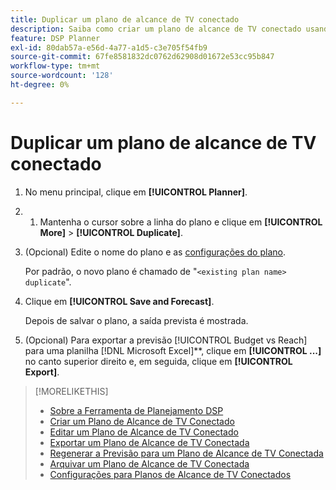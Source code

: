 ```yaml
---
title: Duplicar um plano de alcance de TV conectado
description: Saiba como criar um plano de alcance de TV conectado usando as configurações de um plano existente.
feature: DSP Planner
exl-id: 80dab57a-e56d-4a77-a1d5-c3e705f54fb9
source-git-commit: 67fe8581832dc0762d62908d01672e53cc95b847
workflow-type: tm+mt
source-wordcount: '128'
ht-degree: 0%

---
```


# Duplicar um plano de alcance de TV conectado

1. No menu principal, clique em **[!UICONTROL Planner]**.

1. 
   1. Mantenha o cursor sobre a linha do plano e clique em **[!UICONTROL More]** > **[!UICONTROL Duplicate]**.

1. (Opcional) Edite o nome do plano e as [configurações do plano](planner-settings.md).

   Por padrão, o novo plano é chamado de &quot;`<existing plan name> duplicate`&quot;.

1. Clique em **[!UICONTROL Save and Forecast]**.

   Depois de salvar o plano, a saída prevista é mostrada.

1. (Opcional) Para exportar a previsão [!UICONTROL Budget vs Reach] para uma planilha [!DNL Microsoft Excel]**, clique em **[!UICONTROL ...]** no canto superior direito e, em seguida, clique em **[!UICONTROL Export]**.

>[!MORELIKETHIS]
>
>* [Sobre a Ferramenta de Planejamento DSP](planner-about.md)
>* [Criar um Plano de Alcance de TV Conectado](planner-create.md)
>* [Editar um Plano de Alcance de TV Conectado](planner-edit.md)
>* [Exportar um Plano de Alcance de TV Conectada](planner-export.md)
>* [Regenerar a Previsão para um Plano de Alcance de TV Conectada](planner-forecast.md)
>* [Arquivar um Plano de Alcance de TV Conectada](planner-archive.md)
>* [Configurações para Planos de Alcance de TV Conectados](planner-settings.md)
